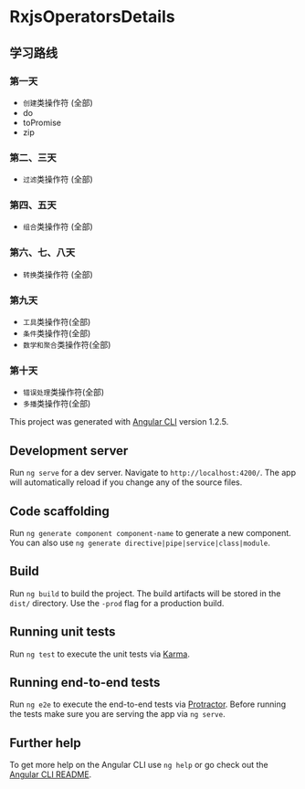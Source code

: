 # RxjsOperatorsDetails


## 学习路线

### 第一天

- `创建`类操作符 (全部)
- do
- toPromise
- zip

### 第二、三天

- `过滤`类操作符 (全部) 

### 第四、五天

- `组合`类操作符 (全部) 

### 第六、七、八天

- `转换`类操作符 (全部) 

### 第九天

- `工具`类操作符(全部) 
- `条件`类操作符(全部) 
- `数学和聚合`类操作符(全部)

### 第十天

- `错误处理`类操作符(全部) 
- `多播`类操作符(全部) 

This project was generated with [Angular CLI](https://github.com/angular/angular-cli) version 1.2.5.

## Development server

Run `ng serve` for a dev server. Navigate to `http://localhost:4200/`. The app will automatically reload if you change any of the source files.

## Code scaffolding

Run `ng generate component component-name` to generate a new component. You can also use `ng generate directive|pipe|service|class|module`.

## Build

Run `ng build` to build the project. The build artifacts will be stored in the `dist/` directory. Use the `-prod` flag for a production build.

## Running unit tests

Run `ng test` to execute the unit tests via [Karma](https://karma-runner.github.io).

## Running end-to-end tests

Run `ng e2e` to execute the end-to-end tests via [Protractor](http://www.protractortest.org/).
Before running the tests make sure you are serving the app via `ng serve`.

## Further help

To get more help on the Angular CLI use `ng help` or go check out the [Angular CLI README](https://github.com/angular/angular-cli/blob/master/README.md).
